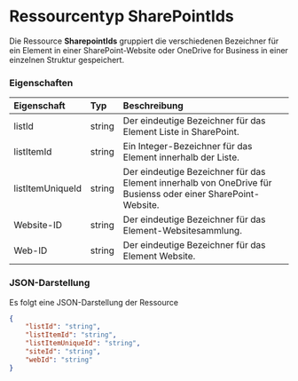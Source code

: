 # <a name="sharepointids-resource-type"></a>Ressourcentyp SharePointIds

Die Ressource **SharepointIds** gruppiert die verschiedenen Bezeichner für ein Element in einer SharePoint-Website oder OneDrive for Business in einer einzelnen Struktur gespeichert.

### <a name="properties"></a>Eigenschaften

| Eigenschaft          | Typ    | Beschreibung                                                          |
|:------------------|:--------|:---------------------------------------------------------------------|
| listId            | string  | Der eindeutige Bezeichner für das Element Liste in SharePoint.                          |
| listItemId        | string  | Ein Integer-Bezeichner für das Element innerhalb der Liste.                    |
| listItemUniqueId  | string  | Der eindeutige Bezeichner für das Element innerhalb von OneDrive für Busienss oder einer SharePoint-Website. |
| Website-ID            | string  | Der eindeutige Bezeichner für das Element-Websitesammlung. |
| Web-ID             | string  | Der eindeutige Bezeichner für das Element Website.                          |

### <a name="json-representation"></a>JSON-Darstellung

Es folgt eine JSON-Darstellung der Ressource

<!-- {
  "blockType": "resource",
  "optionalProperties": [

  ],
  "@odata.type": "microsoft.graph.sharepointIds"
}-->
```json
{
    "listId": "string",
    "listItemId": "string",
    "listItemUniqueId": "string",
    "siteId": "string",
    "webId": "string"
}

```


<!-- uuid: 8fcb5dbc-d5aa-4681-8e31-b001d5168d79
2015-10-25 14:57:30 UTC -->
<!-- {
  "type": "#page.annotation",
  "description": "sharepointIds resource",
  "keywords": "",
  "section": "documentation",
  "tocPath": ""
}-->